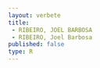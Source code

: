 ```yaml
---
layout: verbete
title:
 - RIBEIRO, JOEL BARBOSA
 - RIBEIRO, Joel Barbosa
published: false
type: R
---
```


